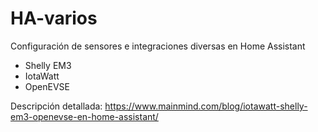 # HA-varios

Configuración de sensores e integraciones diversas en Home Assistant
- Shelly EM3
- IotaWatt
- OpenEVSE

Descripción detallada: https://www.mainmind.com/blog/iotawatt-shelly-em3-openevse-en-home-assistant/
